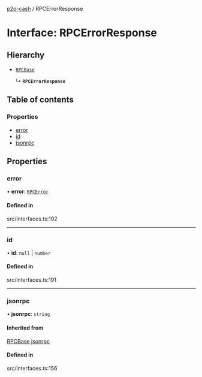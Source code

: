 [p2p-cash](../README.md) / RPCErrorResponse

# Interface: RPCErrorResponse

## Hierarchy

- [`RPCBase`](RPCBase.md)

  ↳ **`RPCErrorResponse`**

## Table of contents

### Properties

- [error](RPCErrorResponse.md#error)
- [id](RPCErrorResponse.md#id)
- [jsonrpc](RPCErrorResponse.md#jsonrpc)

## Properties

### error

• **error**: [`RPCError`](RPCError.md)

#### Defined in

src/interfaces.ts:192

___

### id

• **id**: ``null`` \| `number`

#### Defined in

src/interfaces.ts:191

___

### jsonrpc

• **jsonrpc**: `string`

#### Inherited from

[RPCBase](RPCBase.md).[jsonrpc](RPCBase.md#jsonrpc)

#### Defined in

src/interfaces.ts:156
